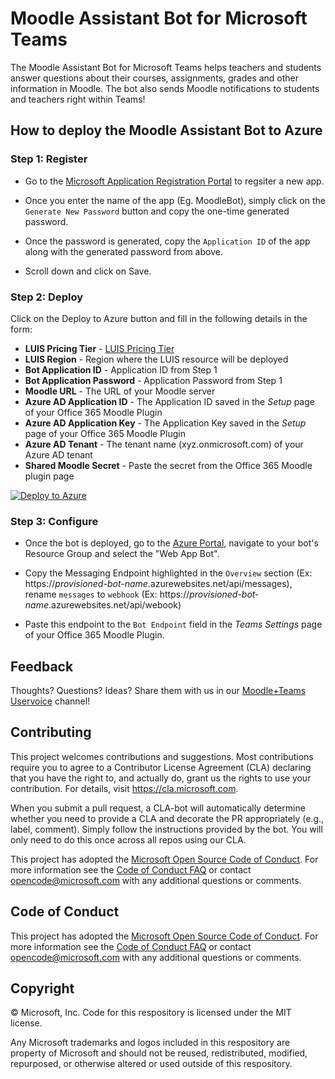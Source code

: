 
# Moodle Assistant Bot for Microsoft Teams

The Moodle Assistant Bot for Microsoft Teams helps teachers and students answer questions about their courses, assignments, grades and other information in Moodle. The bot also sends Moodle notifications to students and teachers right within Teams!

## How to deploy the Moodle Assistant Bot to Azure

### Step 1: Register

* Go to the [Microsoft Application Registration Portal](https://aka.ms/MoodleBotRegistration) to regsiter a new app.

* Once you enter the name of the app (Eg. MoodleBot), simply click on the `Generate New Password` button and copy the one-time generated password. 

* Once the password is generated, copy the `Application ID` of the app along with the generated password from above. 

* Scroll down and click on Save.

### Step 2: Deploy

Click on the Deploy to Azure button and fill in the following details in the form:

* **LUIS Pricing Tier** - [LUIS Pricing Tier](https://azure.microsoft.com/en-us/pricing/details/cognitive-services/language-understanding-intelligent-services/)
* **LUIS Region** - Region where the LUIS resource will be deployed
* **Bot Application ID** - Application ID from Step 1
* **Bot Application Password** - Application Password from Step 1
* **Moodle URL** - The URL of your Moodle server
* **Azure AD Application ID** - The Application ID saved in the *Setup* page of your Office 365 Moodle Plugin 
* **Azure AD Application Key** - The Application Key saved in the *Setup* page of your Office 365 Moodle Plugin
* **Azure AD Tenant** - The tenant name (xyz.onmicrosoft.com) of your Azure AD tenant
* **Shared Moodle Secret** - Paste the secret from the Office 365 Moodle plugin page

[![Deploy to Azure](http://azuredeploy.net/deploybutton.png)](https://aka.ms/DeployMoodleTeamsBot)

### Step 3: Configure

* Once the bot is deployed, go to the [Azure Portal](https://portal.azure.com), navigate to your bot's Resource Group and select the "Web App Bot".

* Copy the Messaging Endpoint highlighted in the `Overview` section (Ex: https://*provisioned-bot-name*.azurewebsites.net/api/messages), rename `messages` to `webhook` (Ex: https://*provisioned-bot-name*.azurewebsites.net/api/webook)

* Paste this endpoint to the `Bot Endpoint` field in the *Teams Settings* page of your Office 365 Moodle Plugin.
  
## Feedback

Thoughts? Questions? Ideas? Share them with us in our [Moodle+Teams Uservoice](https://microsoftteams.uservoice.com/forums/916759-moodle) channel!

## Contributing

This project welcomes contributions and suggestions.  Most contributions require you to agree to a
Contributor License Agreement (CLA) declaring that you have the right to, and actually do, grant us
the rights to use your contribution. For details, visit https://cla.microsoft.com.

When you submit a pull request, a CLA-bot will automatically determine whether you need to provide
a CLA and decorate the PR appropriately (e.g., label, comment). Simply follow the instructions
provided by the bot. You will only need to do this once across all repos using our CLA.

This project has adopted the [Microsoft Open Source Code of Conduct](https://opensource.microsoft.com/codeofconduct/).
For more information see the [Code of Conduct FAQ](https://opensource.microsoft.com/codeofconduct/faq/) or
contact [opencode@microsoft.com](mailto:opencode@microsoft.com) with any additional questions or comments.

## Code of Conduct

This project has adopted the [Microsoft Open Source Code of Conduct](https://opensource.microsoft.com/codeofconduct/). For more information see the [Code of Conduct FAQ](https://opensource.microsoft.com/codeofconduct/faq/) or contact [opencode@microsoft.com](mailto:opencode@microsoft.com) with any additional questions or comments.

## Copyright

&copy; Microsoft, Inc. Code for this respository is licensed under the MIT license.

Any Microsoft trademarks and logos included in this respository are property of Microsoft and should not be reused, redistributed, modified, repurposed, or otherwise altered or used outside of this respository.
